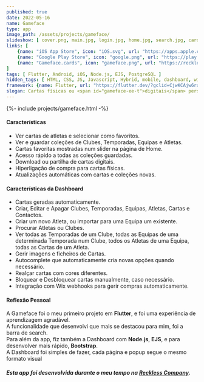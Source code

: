 ```yaml
---
published: true
date: 2022-05-16
name: Gameface
type: app
image_path: /assets/projects/gameface/
slideshow: [ cover.png, main.jpg, login.jpg, home.jpg, search.jpg, card.jpg, collection.jpg, usopen.jpg, lang.jpg ]
links: [
    {name: "iOS App Store", icon: "iOS.svg", url: "https://apps.apple.com/ae/app/gameface-cards/id1611587408"},
    {name: "Google Play Store", icon: "google.png", url: "https://play.google.com/store/apps/details?id=com.recklesscompany.gameface"},
    {name: "Gameface.cards", icon: "gameface.png", url: "https://recklesscomp.wixsite.com/gameface"},
]
tags: [ Flutter, Android, iOS, Node.js, EJS, PostgreSQL ]
hidden_tags: [ HTML, CSS, JS, Javascript, Hybrid, mobile, dashboard, wix ]
framework: {name: Flutter, url: "https://flutter.dev/?gclid=CjwKCAjw6raYBhB7EiwABge5KietLLFWMugvgofOzRY-bv9b8iDsxH_DFjkTwh5Y9eiz74WNavqrWBoCDV4QAvD_BwE&gclsrc=aw.ds"}
slogan: Cartas físicas ou <span id="gameface-ee-t">digitais</span> personalizadas disponíveis para atletas por todo o mundo!
---
```

{%- include projects/gameface.html -%}

#### Características

- Ver cartas de atletas e selecionar como favoritos.
- Ver e guardar coleções de Clubes, Temporadas, Equipas e Atletas.
- Cartas favoritas mostradas num slider na página de Home.
- Acesso rápido a todas as coleções guardadas.
- Download ou partilha de cartas digitais.
- Hiperligação de compra para cartas físicas.
- Atualizações automáticas com cartas e coleções novas.

#### Características da Dashboard

- Cartas geradas automaticamente.
- Criar, Editar e Apagar Clubes, Temporadas, Equipas, Atletas, Cartas e Contactos.
- Criar um novo Atleta, ou importar para uma Equipa um existente.
- Procurar Atletas ou Clubes.
- Ver todas as Temporadas de um Clube, todas as Equipas de uma determinada Temporada num Clube, todos os Atletas de uma Equipa, todas as Cartas de um Atleta.
- Gerir imagens e ficheiros de Cartas.
- Autocomplete que automaticamente cria novas opções quando necessário.
- Realçar cartas com cores diferentes.
- Bloquear e Desbloquear cartas manualmente, caso necessário.
- Integração com Wix webhooks para gerir compras automaticamente.

#### Reflexão Pessoal

A Gameface foi o meu primeiro projeto em **Flutter**, e foi uma experiência de aprendizagem agradável.   
A funcionalidade que desenvolvi que mais se destacou para mim, foi a barra de search.   
Para além da app, fiz também a Dashboard com **Node.js**, **EJS**, e para desenvolver mais rápido, **Bootstrap**.   
A Dashboard foi simples de fazer, cada página e popup segue o mesmo formato visual

##### Esta app foi desenvolvida durante o meu tempo na [Reckless Company](https://www.recklesscompany.com).